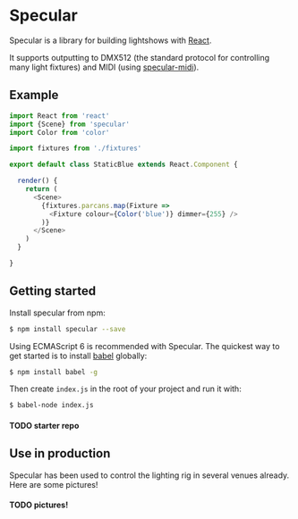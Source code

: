 Specular
========

Specular is a library for building lightshows with [React](https://github.com/facebook/react).

It supports outputting to DMX512 (the standard protocol for controlling many light fixtures) and MIDI (using [specular-midi](https://github.com/madjam002/specular-midi)).

## Example

```javascript
import React from 'react'
import {Scene} from 'specular'
import Color from 'color'

import fixtures from './fixtures'

export default class StaticBlue extends React.Component {

  render() {
    return (
      <Scene>
        {fixtures.parcans.map(Fixture =>
          <Fixture colour={Color('blue')} dimmer={255} />
        )}
      </Scene>
    )
  }

}
```

## Getting started

Install specular from npm:

```sh
$ npm install specular --save
```

Using ECMAScript 6 is recommended with Specular. The quickest way to get started is to install [babel](https://babel.io) globally:

```sh
$ npm install babel -g
```

Then create `index.js` in the root of your project and run it with:

```sh
$ babel-node index.js
```

#### TODO starter repo

## Use in production

Specular has been used to control the lighting rig in several venues already. Here are some pictures!

#### TODO pictures!
